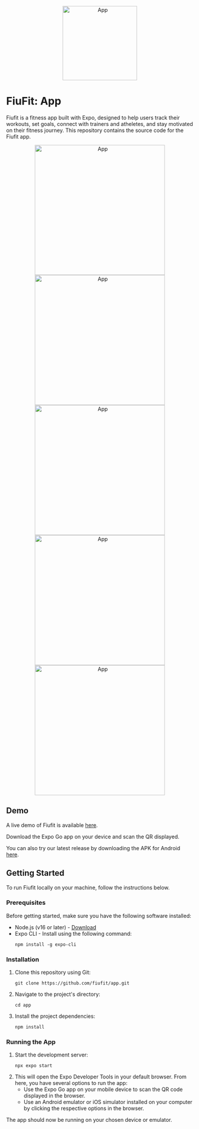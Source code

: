 <p align="center">
  <img alt="App" src="https://github.com/fiufit/app/assets/86434696/2dc48884-cd7c-4aca-ad99-e9adf2f4410d" height="200" />
</p>

# FiuFit: App

Fiufit is a fitness app built with Expo, designed to help users track their workouts, set goals, connect with trainers and atheletes, and stay motivated on their fitness journey. This repository contains the source code for the Fiufit app.

<p align="center">
    <img alt="App" src="https://github.com/fiufit/app/assets/86434696/af977ead-26c3-47c1-b324-f91688be3138" height="350" />
    <img alt="App" src="https://github.com/fiufit/app/assets/86434696/cccd6bef-af45-455c-a639-1a743fe52067" height="350" />
    <img alt="App" src="https://github.com/fiufit/app/assets/86434696/607287c6-f03e-4e06-a7fe-9a2758553aa4" height="350" />
    <img alt="App" src="https://github.com/fiufit/app/assets/86434696/c8675ed0-84d9-4cec-91ea-561442b7be9d" height="350" />
    <img alt="App" src="https://github.com/fiufit/app/assets/86434696/c2b58885-0820-4367-b199-740c10e9d453" height="350" />
</p>

## Demo

A live demo of Fiufit is available [here](https://expo.dev/%40stein257/fiufitapp?serviceType=eas&distribution=expo-go&scheme=exp%2Bfiufitapp&channel=main&sdkVersion=48.0.0).

Download the Expo Go app on your device and scan the QR displayed.

You can also try our latest release by downloading the APK for Android [here](https://expo.dev/artifacts/eas/hKK1kbghNApzJDfWY316Mn.apk).

## Getting Started

To run Fiufit locally on your machine, follow the instructions below.

### Prerequisites

Before getting started, make sure you have the following software installed:

- Node.js (v16 or later) - [Download](https://nodejs.org)
- Expo CLI - Install using the following command:
  ```shell
  npm install -g expo-cli
  ```

### Installation

1. Clone this repository using Git:
   ```shell
   git clone https://github.com/fiufit/app.git
   ```
2. Navigate to the project's directory:
   ```shell
   cd app
   ```
3. Install the project dependencies:
   ```shell
   npm install
   ```

### Running the App

1. Start the development server:
   ```shell
   npx expo start
   ```
2. This will open the Expo Developer Tools in your default browser. From here, you have several options to run the app:
   - Use the Expo Go app on your mobile device to scan the QR code displayed in the browser.
   - Use an Android emulator or iOS simulator installed on your computer by clicking the respective options in the browser.

The app should now be running on your chosen device or emulator.
